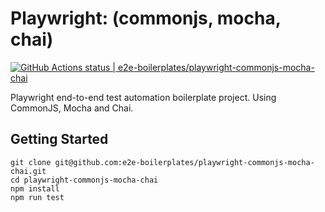 # Playwright: (commonjs, mocha, chai)

[![GitHub Actions status | e2e-boilerplates/playwright-commonjs-mocha-chai](https://github.com/e2e-boilerplates/playwright-commonjs-mocha-chai/workflows/playwright-commonjs-mocha-chai/badge.svg)](https://github.com/e2e-boilerplates/playwright-commonjs-mocha-chai/actions?workflow=playwright-commonjs-mocha-chai)

Playwright end-to-end test automation boilerplate project. Using CommonJS, Mocha and Chai.

## Getting Started

    git clone git@github.com:e2e-boilerplates/playwright-commonjs-mocha-chai.git
    cd playwright-commonjs-mocha-chai
    npm install
    npm run test
